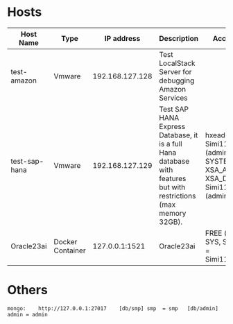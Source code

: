# Hosts
<table>
<thead>
<tr>
    <th>Host Name</th>
    <th>Type</th>
    <th>IP address</th>
    <th>Description</th>
    <th>Accounts</th>
</tr>
</thead>
<tbody>
<tr>
    <td>test-amazon</td>
    <td>Vmware</td>
    <td>192.168.127.128</td>
    <td>Test LocalStack Server for debugging Amazon Services</td>
</tr>
<tr>
    <td>test-sap-hana</td>
    <td>Vmware</td>
    <td>192.168.127.129</td>
    <td>Test SAP HANA Express Database, it is a full Hana database with features but with restrictions (max memory 32GB). </td>
    <td> 
        hxeadm = Simi110120% (admin) <br/> 
        SYSTEM, XSA_ADMIN, XSA_DEV = Simi110119% (admin)
    </td>
</tr>
<tr>
    <td>Oracle23ai</td>
    <td>Docker Container</td>
    <td>127.0.0.1:1521</td>
    <td>Oracle23ai</td>
    <td> 
        FREE (sid) = SYS, SYSTEM = Simi110120% 
    </td>
</tr>
</tbody>
</table>

# Others

```text
mongo:    http://127.0.0.1:27017    [db/smp] smp  = smp   [db/admin] admin = admin
```

